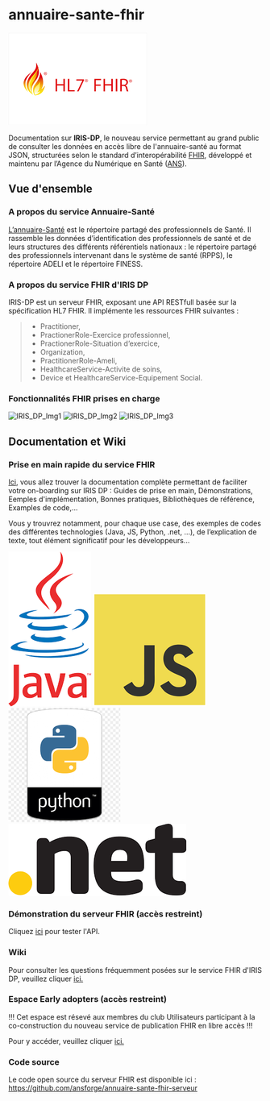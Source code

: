 # annuaire-sante-fhir 
![Logo FHIR](/img/fhir_hl7_logo.png?raw=true "HL7 FHIR")

Documentation sur <B>IRIS-DP</B>, le nouveau service permettant au grand public de consulter les données en accès libre de l'annuaire-santé au format JSON, structurées selon le standard d’interopérabilité [FHIR](https://www.hl7.org/fhir/), développé et maintenu par l’Agence du Numérique en Santé ([ANS](https://esante.gouv.fr/)).

## Vue d'ensemble
### A propos du service Annuaire-Santé
[L’annuaire-Santé](https://esante.gouv.fr/produits-services/annuaire-sante) est le répertoire partagé des professionnels de Santé. Il rassemble les données d’identification des professionnels de santé et de leurs structures des différents référentiels nationaux : le répertoire partagé des professionnels intervenant dans le système de santé (RPPS), le répertoire ADELI et le répertoire FINESS.

### A propos du service FHIR d'IRIS DP
IRIS-DP est un serveur FHIR, exposant une API RESTfull basée sur la spécification HL7 FHIR. Il implémente les ressources FHIR suivantes : 
> - Practitioner, 
> - PractionerRole-Exercice professionnel, 
> - PractionerRole-Situation d’exercice, 
> - Organization, 
> - PractitionerRole-Ameli, 
> - HealthcareService-Activite de soins, 
> - Device et HealthcareService-Equipement Social.

### Fonctionnalités FHIR prises en charge 
![IRIS_DP_Img1](https://user-images.githubusercontent.com/70761903/175964172-161d53c2-e0b6-44d4-8413-e6e7f11ccdcd.jpg)
![IRIS_DP_Img2](https://user-images.githubusercontent.com/70761903/175964301-f4f1fe38-3b54-4e6b-bf20-e44c2d153855.jpg)
![IRIS_DP_Img3](https://user-images.githubusercontent.com/70761903/175964348-2cc629d8-53b9-4550-b2dd-f22f1dc3919b.jpg)

## Documentation et Wiki
### Prise en main rapide du service FHIR 
[Ici](https://ansforge.github.io/annuaire-sante-fhir-documentation/), vous allez trouver la documentation complète permettant de faciliter votre on-boarding sur IRIS DP : Guides de prise en main, Démonstrations, Eemples d'implémentation, Bonnes pratiques, Bibliothèques de référence, Examples de code,...

Vous y trouvrez notamment, pour chaque use case, des exemples de codes des différentes technologies (Java, JS, Python, .net, ...), de l’explication de texte, tout élément significatif pour les développeurs...

![Logo java](/img/java_logo.png?raw=true "Java") ![Logo JS](/img/js_logo.png?raw=true "JS") ![Logo Python](/img/python_logo.png?raw=true "Python") ![Logo dotnet](/img/dotnet_logo.png?raw=true ".Net") 

### Démonstration du serveur FHIR (accès restreint)
Cliquez [ici](https://demo.portail.openfhir.annuaire.asipsante.fr/) pour tester l'API.
### Wiki 
Pour consulter les questions fréquemment posées sur le service FHIR d'IRIS DP, veuillez cliquer [ici.](https://github.com/ansforge/annuaire-sante-api-openfhir/wiki)

### Espace Early adopters (accès restreint)
!!! Cet espace est résevé aux membres du club Utilisateurs participant à la co-construction du nouveau service de publication FHIR en libre accès !!! 

Pour y accéder, veuillez cliquer [ici.](https://esantegouv.sharepoint.com/sites/PartenairesRPPS/SitePages/Service-d'interrogation-IRIS-donn%C3%A9es-publiques.aspx)

### Code source
Le code open source du serveur FHIR est disponible ici : https://github.com/ansforge/annuaire-sante-fhir-serveur
